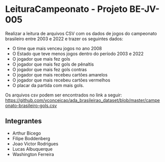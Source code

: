 # LeituraCampeonato - Projeto BE-JV-005

Realizar a leitura de arquivos CSV com os dados de jogos do campeonato brasileiro entre 2003 e 2022 e trazer os seguintes dados:

- O time que mais venceu jogos no ano 2008
- O Estado que teve menos jogos dentro do período 2003 e 2022
- O jogador que mais fez gols
- O jogador que mais fez gols de pênaltis
- O jogador que mais fez gols contras
- O jogador que mais recebeu cartões amarelos
- O jogador que mais recebeu cartões vermelhos
- O placar da partida com mais gols.

Os arquivos csv podem ser encontrados no link a seguir: https://github.com/vconceicao/ada_brasileirao_dataset/blob/master/campeonato-brasileiro-gols.csv

## Integrantes

- Arthur Bicego
- Filipe Boddenberg
- Joao Victor Rodrigues
- Lucas Albuquerque
- Washington Ferreira

